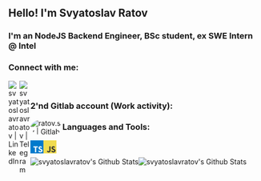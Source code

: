 ## Hello! I'm Svyatoslav Ratov

### I'm an NodeJS Backend Engineer, BSc student, ex SWE Intern @ Intel

### Connect with me:

[<img align="left" alt="svyatoslavratov | LinkedIn" width="22px" src="https://cdn.jsdelivr.net/npm/simple-icons@v3/icons/linkedin.svg" />][Linkedin]
[<img align="left" alt="svyatoslavratov | Telegram" width="22px" src="https://cdn.jsdelivr.net/npm/simple-icons@3.4.1/icons/telegram.svg" />][Telegram]

<br />

### 2'nd Gitlab account (Work activity):
[<img align="left" alt="ratov.sv | Gitlab" width="64px" style="border-radius: 50%" src="https://gitlab.com/uploads/-/system/user/avatar/3331903/avatar.png?width=400" />][Gitlab]

### Languages and Tools:

<img align="left" alt="C++" width="26px" src="https://raw.githubusercontent.com/github/explore/80688e429a7d4ef2fca1e82350fe8e3517d3494d/topics/typescript/typescript.png" />
<img align="left" alt="JavaScript" width="26px" src="https://raw.githubusercontent.com/github/explore/80688e429a7d4ef2fca1e82350fe8e3517d3494d/topics/javascript/javascript.png" />

<br />
<br />

<img align="left" alt="svyatoslavratov's Github Stats" src="https://github-readme-stats.vercel.app/api?username=svyatoslavratov&show_icons=true&hide_border=true&count_private=true" />
<img align="left" alt="svyatoslavratov's Github Stats" src="https://github-readme-stats.vercel.app/api/top-langs/?username=svyatoslavratov&show_icons=true&hide_border=true&count_private=true" />

[Linkedin]: https://linkedin.com/in/svyatoslav-ratov-401138184
[Telegram]: https://t.me/svyatoslavratov
[Gitlab]: https://gitlab.com/ratov.sv
